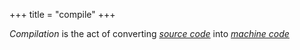 +++
title = "compile"
+++


*Compilation* is the act of converting [_source code_](#source-code) into [_machine code_](#machine-code)